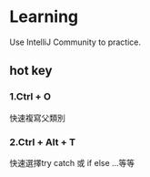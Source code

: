 # Learning
Use IntelliJ Community to practice.


## hot key

### 1.Ctrl + O  
快速複寫父類別

### 2.Ctrl + Alt + T 
快速選擇try catch 或 if else ...等等
